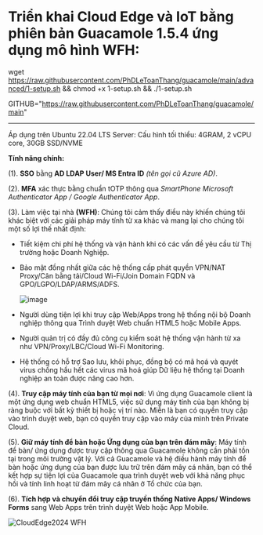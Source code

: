 # Triển khai Cloud Edge và IoT bằng phiên bản Guacamole 1.5.4 ứng dụng mô hình WFH:

wget https://raw.githubusercontent.com/PhDLeToanThang/guacamole/main/advanced/1-setup.sh && chmod +x 1-setup.sh && ./1-setup.sh

GITHUB="https://raw.githubusercontent.com/PhDLeToanThang/guacamole/main"

---
Áp dụng trên Ubuntu 22.04 LTS Server: Cấu hình tối thiểu: 4GRAM, 2 vCPU core, 30GB SSD/NVME

**Tính năng chính:**

(1). **SSO** bằng **AD LDAP User/ MS Entra ID** _(tên gọi cũ Azure AD)_.

(2). **MFA** xác thực bằng chuẩn tOTP thông qua _SmartPhone Microsoft Authenticator App / Google Authenticator App_.

(3). Làm việc tại nhà **(WFH)**: Chúng tôi cảm thấy điều này khiến chúng tôi khác biệt với các giải pháp máy tính từ xa khác và mang lại cho chúng tôi một số lợi thế nhất định:
- Tiết kiệm chi phí hệ thống và vận hành khi có các vấn đề yêu cầu từ Thị trường hoặc Doanh Nghiệp.
- Bảo mật đồng nhất giữa các hệ thống cấp phát quyền VPN/NAT Proxy/Cân bằng tải/Cloud Wi-Fi/Join Domain FQDN và GPO/LGPO/LDAP/ARMS/ADFS.
  
  ![image](https://github.com/PhDLeToanThang/guacamole/assets/106635733/5f7c2c95-2e9b-427e-b21e-e5e7c4d5260c)

- Người dùng tiện lợi khi truy cập Web/Apps trong hệ thống nội bộ Doanh nghiệp thông qua Trình duyệt Web chuẩn HTML5 hoặc Mobile Apps.
- Người quản trị có đầy đủ công cụ kiểm soát hệ thống vận hành từ xa như VPN/Proxy/LBC/Cloud Wi-Fi Monitoring.
- Hệ thống có hỗ trợ Sao lưu, khôi phục, đồng bộ có mã hoá và quyét virus chống hầu hết các virus mã hoá giúp Dữ liệu hệ thống tại Doanh nghiệp an toàn được nâng cao hơn.

(4). **Truy cập máy tính của bạn từ mọi nơi**: Vì ứng dụng Guacamole client là một ứng dụng web chuẩn HTML5, việc sử dụng máy tính của bạn không bị ràng buộc với bất kỳ thiết bị hoặc vị trí nào. 
Miễn là bạn có quyền truy cập vào trình duyệt web, bạn có quyền truy cập vào máy của mình trên Private Cloud.

(5). **Giữ máy tính để bàn hoặc Ứng dụng của bạn trên đám mây**: Máy tính để bàn/ ứng dụng được truy cập thông qua Guacamole không cần phải tồn tại trong môi trường vật lý. 
Với cả Guacamole và hệ điều hành máy tính để bàn hoặc ứng dụng của bạn được lưu trữ trên đám mây cá nhân, bạn có thể kết hợp sự tiện lợi của Guacamole qua trình duyệt web với khả năng phục hồi và tính linh hoạt từ đám mây cá nhân ở Tổ chức của bạn.

(6). **Tích hợp và chuyển đổi truy cập truyền thống Native Apps/ Windows Forms** sang Web Apps trên trình duyệt Web hoặc App Mobile.

![CloudEdge2024 WFH](https://github.com/PhDLeToanThang/guacamole/assets/106635733/6354249b-072d-472f-aa8c-14f00b4bf510)
